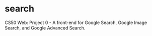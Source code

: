 # search
CS50 Web: Project 0 - A front-end for Google Search, Google Image Search, and Google Advanced Search.
